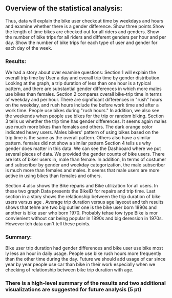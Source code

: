 ## Overview of the statistical analysis:
Thus, data will explain the bike user checkout time by weekdays and hours and examine whether there is a gender difference. Show three points 
Show the length of time bikes are checked out for all riders and genders.
Show the number of bike trips for all riders and different genders per hour and per day.
Show the number of bike trips for each type of user and gender for each day of the week.

### Results:
We had a story about over examine questions:
Section 1 will explain the overall trip time by User a day and overall trip time by gender distribution. Looking at the graph, a trip duration of less than one hour is a typical pattern, and there are substantial gender differences in which more males use bikes than females.
Section 2 compares overall bike-trip time in terms of weekday and per hour. There are significant differences in "rush" hours on the weekday, and rush hours include the before work time and after a work time. People use bikes during "rush hours." In addition, we also see the weekends when people use bikes for the trip or random biking.
Section 3 tells us whether the trip time has gender differences. It seems again males use much more bikes than females and others. The dark orange color indicated heavy users. Males bikers' pattern of using bikes based on the trip time is the same as the overall pattern. Others also have a similar pattern. females did not show a similar pattern
Section 4 tells us why gender does matter in this data. We can see the Dashboard where we put several pieces of data. We provided the gender counts of bike users. There are lots of biker users in, male than female. In addition, In terms of costumer and subscriber by gender and weekday categorization, the male subscriber is much more than females and males. It seems that male users are more active in using bikes than females and others. 

Section 4 also shows the Bike reparis and Bike utilization for all users. In these two graph Data presents the BikeID  for repairs and trip time. 
Last section in a story shows the relationship between the trip duration of bike users versus age . Average trip duration versus age layeout and teh results shows that tehre are two big outlier one is the bike user born 1890s and another is bike user who born 1970. Probably tehse tow type Bike is mor convienient without car being popular in 1890s and big deression in 1970s. However teh data can't tell these points.  


### Summary: 
Bike user trip duration had gender differences and bike user use bike most ly less an hour in daily usage. People use bike rush hours more frequently than the other time during the day. Future we should add usage of car since year by year people use car than bike in their work especially when we checking of relationship between bike trip duration with age.

### There is a high-level summary of the results and two additional visualizations are suggested for future analysis (5 pt)